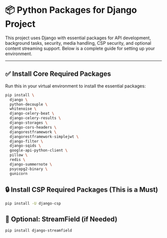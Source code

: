 # 📦 Python Packages for Django Project

This project uses Django with essential packages for API development, background tasks, security, media handling, CSP security, and optional content streaming support. Below is a complete guide for setting up your environment.

---

## ✅ Install Core Required Packages

Run this in your virtual environment to install the essential packages:

```bash
pip install \
  django \
  python-decouple \
  whitenoise \
  django-celery-beat \
  django-celery-results \
  django-storages \
  django-cors-headers \
  djangorestframework \
  djangorestframework-simplejwt \
  django-filter \
  django-sqids \
  google-api-python-client \
  pillow \
  redis \
  django-summernote \
  psycopg2-binary \
  gunicorn
```

##  🔒 Install CSP Required Packages (This is a Must)
```bash
pip install -U django-csp
```

##  🧪 Optional: StreamField (if Needed)
```bash
pip install django-streamfield 
```